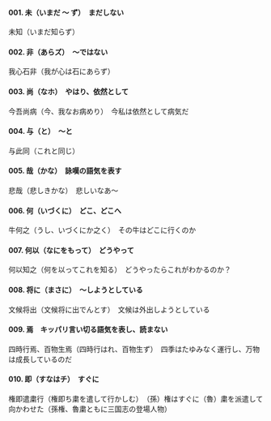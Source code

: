 #### 001. 未（いまだ 〜 ず）　まだしない
未知（いまだ知らず）
　
#### 002. 非（あらズ）　〜ではない
我心石非（我が心は石にあらず）

#### 003. 尚（なホ）　やはり、依然として
今吾尚病（今、我なお病めり）　今私は依然として病気だ

#### 004. 与（と）　〜と
与此同（これと同じ）

#### 005. 哉（かな）　詠嘆の語気を表す
悲哉（悲しきかな）　悲しいなあ〜

#### 006. 何（いづくに）　どこ、どこへ
牛何之（うし、いづくにか之く）　その牛はどこに行くのか

#### 007. 何以（なにをもって）　どうやって
何以知之（何を以ってこれを知る）　どうやったらこれがわかるのか？

#### 008. 将に（まさに）　〜しようとしている
文候将出（文候将に出でんとす）　文候は外出しようとしている

#### 009. 焉　キッパリ言い切る語気を表し、読まない
四時行焉、百物生焉（四時行はれ、百物生ず）　四季はたゆみなく運行し、万物は成長しているのだ

#### 010. 即（すなはチ）　すぐに
権即遣粛行（権即ち粛を遣して行かしむ）　（孫）権はすぐに（魯）粛を派遣して向かわせた（孫権、魯粛ともに三国志の登場人物）